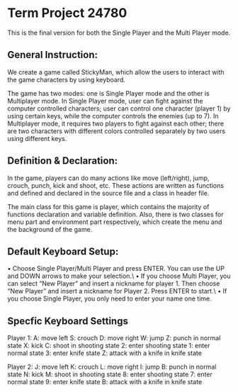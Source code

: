 # Term Project 24780
This is the final version for both the Single Player and the Multi Player mode.

## General Instruction: 
We create a game called StickyMan, which allow the users to interact with the game characters by using keyboard. 

The game has two modes: one is Single Player mode and the other is Multiplayer mode. In Single Player mode, user can fight against the computer controlled characters; user can control one character (player 1) by using certain keys, while the computer controls the enemies (up to 7). In Multiplayer mode, it requires two players to fight against each other; there are two characters with different colors controlled separately by two users using different keys.

## Definition & Declaration: 
In the game, players can do many actions like move (left/right), jump, crouch, punch, kick and shoot, etc. These actions are written as functions and defined and declared in the source file and a class in header file. 

The main class for this game is player, which contains the majority of functions declaration and variable definition. Also, there is two classes for menu part and environment part respectively, which create the menu and the background of the game.

## Default Keyboard Setup:
•	Choose Single Player/Multi Player and press ENTER. You can use the UP and DOWN arrows to make your selection.\\
•	If you choose Multi Player, you can select “New Player” and insert a nickname for player 1. Then choose “New Player” and insert a nickname for Player 2. Press ENTER to start.\\
•	If you choose Single Player, you only need to enter your name one time.

## Specfic Keyboard Settings
  Player 1: 
  A: move left
  S: crouch
  D: move right
  W: jump
  Z: punch in normal state
  X: kick
  C: shoot in shooting state
  2: enter shooting state 
  1: enter normal state
  3: enter knife state
  Z: attack with a knife in knife state

  Player 2: 
  J: move left
  K: crouch
  L: move right
  I: jump
  B: punch in normal state
  N: kick
  M: shoot in shooting state
  8: enter shooting state 
  7: enter normal state
  9: enter knife state
  B: attack with a knife in knife state 
